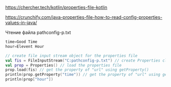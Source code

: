 https://chercher.tech/kotlin/properties-file-kotlin

https://crunchify.com/java-properties-file-how-to-read-config-properties-values-in-java/

Чтение файла pathconfig-p.txt

```kotlin
time=Good Time
hour=Elevent Hour
```

```kotlin
// create file input stream object for the properties file
val fis = FileInputStream("C:pathconfig-p.txt") // create Properties class object to access properties file
val prop = Properties() // load the properties file
prop.load(fis) // get the property of "url" using getProperty()
println(prop.getProperty("time")) // get the property of "url" using get()
println(prop["hour"])
```